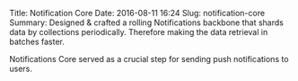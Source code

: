 Title: Notification Core
Date: 2016-08-11 16:24
Slug: notification-core
Summary: Designed & crafted a rolling Notifications backbone that shards data by collections periodically. Therefore making the data retrieval in batches faster.

Notifications Core served as a crucial step for sending push notifications to users.
